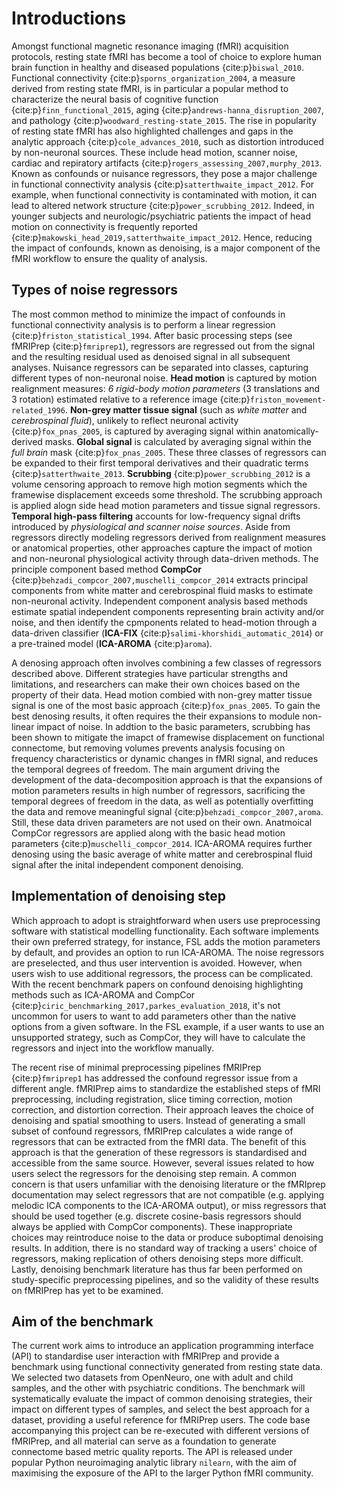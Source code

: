 # Introductions

<!-- aim of the paragraph: We all know denosing is important now. And we cannot understand brain activity without it. -->
Amongst functional magnetic resonance imaging (fMRI) acquisition protocols,
resting state fMRI has become a tool of choice to explore human brain function in healthy and diseased populations {cite:p}`biswal_2010`.
Functional connectivity {cite:p}`sporns_organization_2004`,
a measure derived from resting state fMRI, is in particular a popular method to characterize the neural basis of <!-- any suggestions of some newer paper to cite is good. -->
cognitive function {cite:p}`finn_functional_2015`,
aging {cite:p}`andrews-hanna_disruption_2007`,
and pathology {cite:p}`woodward_resting-state_2015`.
The rise in popularity of resting state fMRI has also highlighted challenges and gaps in the analytic approach {cite:p}`cole_advances_2010`,
such as distortion introduced by non-neuronal sources.
These include head motion, scanner noise, cardiac and repiratory artifacts {cite:p}`rogers_assessing_2007,murphy_2013`.
Known as confounds or nuisance regressors, they pose a major challenge in functional connectivity analysis {cite:p}`satterthwaite_impact_2012`.
For example, when functional connectivity is contaminated with motion, it can lead to altered network structure {cite:p}`power_scrubbing_2012`.
Indeed, in younger subjects and neurologic/psychiatric patients the impact of head motion on connectivity is frequently reported {cite:p}`makowski_head_2019,satterthwaite_impact_2012`.
Hence, reducing the impact of confounds, known as denoising,
is a major component of the fMRI workflow to ensure the quality of analysis.

## Types of noise regressors

<!-- aim of the paragraph: Classes of nuisance regressors - like how load_confounds separate them -->
The most common method to minimize the impact of confounds in functional connectivity analysis is to perform a linear regression {cite:p}`friston_statistical_1994`.
After basic processing steps (see fMRIPrep {cite:p}`fmriprep1`), 
regressors are regressed out from the signal and the resulting residual used as denoised signal in all subsequent analyses.
Nuisance regressors can be separated into classes, capturing different types of non-neuronal noise.
__Head motion__ is captured by motion realignment measures: _6 rigid-body motion parameters_ (3 translations and 3 rotation) estimated relative to a reference image {cite:p}`friston_movement-related_1996`.
__Non-grey matter tissue signal__ (such as _white matter_ and _cerebrospinal fluid_), unlikely to reflect neuronal activity {cite:p}`fox_pnas_2005`,
is captured by averaging signal within anatomically-derived masks.
__Global signal__ is calculated by averaging signal within the _full brain_ mask {cite:p}`fox_pnas_2005`.
These three classes of regressors can be expanded to their first temporal derivatives and their quadratic terms {cite:p}`satterthwaite_2013`.
__Scrubbing__ {cite:p}`power_scrubbing_2012` is a volume censoring approach to remove high motion segments which the framewise displacement exceeds some threshold. 
The scrubbing approach is applied alogn side head motion parameters and tissue signal regressors.
__Temporal high-pass filtering__ accounts for low-frequency signal drifts introduced by _physiological and scanner noise sources_.
Aside from regressors directly modeling regressors derived from realignment measures or anatomical properties,
other approaches capture the impact of motion and non-neuronal physiological activity through data-driven methods. 
The principle component based method __CompCor__ {cite:p}`behzadi_compcor_2007,muschelli_compcor_2014` extracts principal components from white matter and cerebrospinal fluid masks to estimate non-neuronal activity.
Independent component analysis based methods estimate spatial independent components representing brain activity and/or noise, 
and then identify the cpmponents related to head-motion through a data-driven classifier (__ICA-FIX__ {cite:p}`salimi-khorshidi_automatic_2014`)
or a pre-trained model (__ICA-AROMA__ {cite:p}`aroma`).

A denosing approach often involves combining a few classes of regressors described above.
Different strategies have particular strengths and limitations, and researchers can make their own choices based on the property of their data.
Head motion combied with non-grey matter tissue signal is one of the most basic approach {cite:p}`fox_pnas_2005`. 
To gain the best denosing results, it often requires the their expansions to module non-linear impact of noise. 
In addtion to the basic parameters, scrubbing has been shown to mitigate the imapct of framewise displacement on functional connectome, 
but removing volumes prevents analysis focusing on frequency characteristics or dynamic changes in fMRI signal, and reduces the temporal degrees of freedom.
The main argument driving the development of the data-decomposition approach is that the expansions of motion parameters results in high number of regressors,
sacrificing the temporal degrees of freedom in the data, <!-- I found this hard to believe (after doing the benchmark), but this statement is in both compcor and the ica paper-->
as well as potentially overfitting the data and remove meaningful signal {cite:p}`behzadi_compcor_2007,aroma`. 
Still, these data driven parameters are not used on their own.
Anatmoical CompCor regressors are applied along with the basic head motion parameters {cite:p}`muschelli_compcor_2014`.
ICA-AROMA requires further denosing using the basic average of white matter and cerebrospinal fluid signal after the inital independent component denoising. 

## Implementation of denoising step

<!-- aim of the paragraph: How denoising is traditionally done in propriatory software -->
Which approach to adopt is straightforward when users use preprocessing software with statistical modelling functionality.
Each software implements their own preferred strategy,
for instance, FSL adds the motion parameters by default, and provides an option to run ICA-AROMA.
The noise regressors are preselected,
and thus user intervention is avoided.
However, when users wish to use additional regressors, the process can be complicated.
With the recent benchmark papers on confound denoising highlighting methods such as ICA-AROMA and CompCor {cite:p}`ciric_benchmarking_2017,parkes_evaluation_2018`, 
it's not uncommon for users to want to add parameters other than the native options from a given software.
In the FSL example, if a user wants to use an unsupported strategy, such as CompCor,
they will have to calculate the regressors and inject into the workflow manually.

The recent rise of minimal preprocessing pipelines fMRIPrep {cite:p}`fmriprep1` has addressed the confound regressor issue from a different angle.
fMRIPrep aims to standardize the established steps of fMRI preprocessing, including registration, slice timing correction, motion correction, and distortion correction.
Their approach leaves the choice of denoising and spatial smoothing to users.
Instead of generating a small subset of confound regressors, fMRIPrep calculates a wide range of regressors that can be extracted from the fMRI data.
The benefit of this approach is that the generation of these regressors is standardised and accessible from the same source.
However, several issues related to how users select the regressors for the denoising step remain.
A common concern is that users unfamiliar with the denoising literature or the fMRIprep documentation may select regressors that are not compatible (e.g. applying melodic ICA components to the ICA-AROMA output),
or miss regressors that should be used together (e.g. discrete cosine-basis regressors should always be applied with CompCor components).
These inappropriate choices may reintroduce noise to the data or produce suboptimal denoising results.
In addition, there is no standard way of tracking a users' choice of regressors,
making replication of others denoising steps more difficult.
Lastly, denoising benchmark literature has thus far been performed on study-specific preprocessing pipelines, 
and so the validity of these results on fMRIPrep has yet to be examined.

## Aim of the benchmark

The current work aims to introduce an application programming interface (API) to standardise user interaction with fMRIPrep and provide a benchmark using functional connectivity generated from resting state data.
We selected two datasets from OpenNeuro,
one with adult and child samples, and the other with psychiatric conditions.
The benchmark will systematically evaluate the impact of common denoising strategies,
their impact on different types of samples,
and select the best approach for a dataset,
providing a useful reference for fMRIPrep users. 
The code base accompanying this project can be re-executed with different versions of fMRIPrep,
and all material can serve as a foundation to generate connectome based metric quality reports. 
The API is released under popular Python neuroimaging analytic library `nilearn`,
with the aim of maximising the exposure of the API to the larger Python fMRI community.
